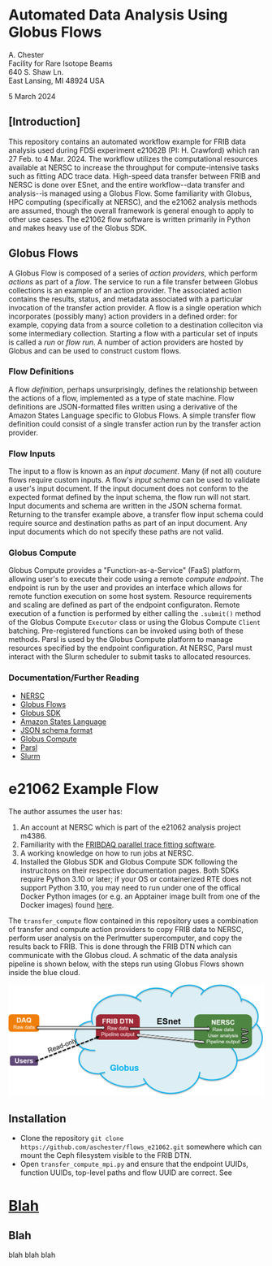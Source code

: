 # Automated Data Analysis Using Globus Flows
A. Chester  
Facility for Rare Isotope Beams  
640 S. Shaw Ln.  
East Lansing, MI 48924 USA  

5 March 2024  

## [Introduction]
This repository contains an automated workflow example for FRIB data analysis used during FDSi experiment e21062B (PI: H. Crawford) which ran 27 Feb. to 4 Mar. 2024. The workflow utilizes the computational resources available at NERSC to increase the throughput for compute-intensive tasks such as fitting ADC trace data. High-speed data transfer between FRIB and NERSC is done over ESnet, and the entire workflow--data transfer and analysis--is managed using a Globus Flow. Some familiarity with Globus, HPC computing (specifically at NERSC), and the e21062 analysis methods are assumed, though the overall framework is general enough to apply to other use cases. The e21062 flow software is written primarily in Python and makes heavy use of the Globus SDK.

## Globus Flows
A Globus Flow is composed of a series of _action providers_, which perform _actions_ as part of a _flow_. The service to run a file transfer between Globus collections is an example of an action provider. The associated action contains the results, status, and metadata associated with a particular invocation of the transfer action provider. A flow is a single operation which incorporates (possibly many) action providers in a defined order: for example, copying data from a source colletion to a destination colleciton via some intermediary collection. Starting a flow with a particular set of inputs is called a _run_ or _flow run_. A number of action providers are hosted by Globus and can be used to construct custom flows.

### Flow Definitions
A flow _definition_, perhaps unsurprisingly, defines the relationship between the actions of a flow, implemented as a type of state machine. Flow definitions are JSON-formatted files written using a derivative of the Amazon States Language specific to Globus Flows. A simple transfer flow definition could consist of a single transfer action run by the transfer action provider.

### Flow Inputs
The input to a flow is known as an _input document_. Many (if not all) couture flows require custom inputs. A flow's _input schema_ can be used to validate a user's input document. If the input document does not conform to the expected format defined by the input schema, the flow run will not start. Input documents and schema are written in the JSON schema format. Returning to the transfer example above, a transfer flow input schema could require source and destination paths as part of an input document. Any input documents which do not specify these paths are not valid.

### Globus Compute
Globus Compute provides a "Function-as-a-Service" (FaaS) platform, allowing user's to execute their code using a remote _compute endpoint_. The endpoint is run by the user and provides an interface which allows for remote function execution on some host system. Resource requirements and scaling are defined as part of the endpoint configuraton. Remote execution of a function is performed by either calling the `.submit()` method of the Globus Compute `Executor` class or using the Globus Compute `Client` batching. Pre-registered functions can be invoked using both of these methods. Parsl is used by the Globus Compute platform to manage resources specified by the endpoint configuration. At NERSC, Parsl must interact with the Slurm scheduler to submit tasks to allocated resources.

### Documentation/Further Reading
- [NERSC](https://docs.nersc.gov/)
- [Globus Flows](https://docs.globus.org/api/flows/)
- [Globus SDK](https://globus-sdk-python.readthedocs.io/en/stable/installation.html)
- [Amazon States Language](https://docs.aws.amazon.com/step-functions/latest/dg/concepts-amazon-states-language.html)
- [JSON schema format](https://json-schema.org/learn/getting-started-step-by-step)
- [Globus Compute](https://funcx.readthedocs.io/en/latest/endpoints.html)
- [Parsl](https://parsl.readthedocs.io/en/stable/#)
- [Slurm](https://slurm.schedmd.com/)

# e21062 Example Flow
The author assumes the user has:
1. An account at NERSC which is part of the e21062 analysis project m4386.
2. Familiarity with the [FRIBDAQ parallel trace fitting software](https://github.com/FRIBDAQ/DDASToys).
3. A working knowledge on how to run jobs at NERSC.
4. Installed the Globus SDK and Globus Compute SDK following the instrucitons on their respective documentation pages. Both SDKs require Python 3.10 or later; if your OS or containerized RTE does not support Python 3.10, you may need to run under one of the offical Docker Python images (or e.g. an Apptainer image built from one of the Docker images) found [here](https://hub.docker.com/_/python).

The `transfer_compute` flow contained in this repository uses a combination of transfer and compute action providers to copy FRIB data to NERSC, perform user analysis on the Perlmutter supercomputer, and copy the results back to FRIB. This is done through the FRIB DTN which can communicate with the Globus cloud. A schmatic of the data analysis pipeline is shown below, with the steps run using Globus Flows shown inside the blue cloud.

![e21062 Example Flow](images/e21062_flow.png)

## Installation
- Clone the repository `git clone https://github.com/aschester/flows_e21062.git` somewhere which can mount the Ceph filesystem visible to the FRIB DTN.
- Open `transfer_compute_mpi.py` and ensure that the endpoint UUIDs, function UUIDs, top-level paths and flow UUID are correct. See 

# [Blah](#blah)
## Blah
blah blah blah